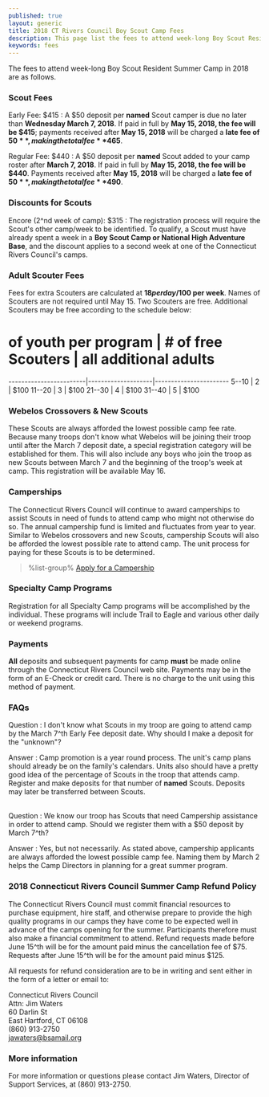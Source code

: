 ```yaml
---
published: true
layout: generic
title: 2018 CT Rivers Council Boy Scout Camp Fees
description: This page list the fees to attend week-long Boy Scout Resident Summer Camp in 2018 at Connecticut Rivers Council Scout Camps.
keywords: fees
---
```


The fees to attend week-long Boy Scout Resident Summer Camp in 2018 are as follows.

### Scout Fees

Early Fee: $415
: A $50 deposit per **named** Scout camper is due no later than **Wednesday March 7, 2018**.
  If paid in full by **May 15, 2018, the fee will be $415**; payments received
  after **May 15, 2018** will be charged a **late fee of $50**, making the total fee
  **$465**.

Regular Fee: $440
: A $50 deposit per **named** Scout added to your camp roster after
  **March 7, 2018**. If paid in full by **May 15, 2018, the fee will be $440**.
  Payments received after **May 15, 2018** will be charged a **late fee of $50**,
  making the total fee **$490**.

### Discounts for Scouts

Encore (2^nd week of camp): $315
: The registration process will require the Scout's other camp/week to be
  identified. To qualify, a Scout must have already spent a week in a
  **Boy Scout Camp or National High Adventure Base**, and the discount applies to a
  second week at one of the Connecticut Rivers Council's camps.

### Adult Scouter Fees

Fees for extra Scouters are calculated at **$18 per day/$100 per week**. Names of
Scouters are not required until May 15. Two Scouters are free. Additional
Scouters may be free according to the schedule below:

 # of youth per program | # of free Scouters | all additional adults
------------------------|--------------------|-----------------------
  5--10                 | 2                  | $100
 11--20                 | 3                  | $100
 21--30                 | 4                  | $100
 31--40                 | 5                  | $100

### Webelos Crossovers & New Scouts

These Scouts are always afforded the lowest possible camp fee rate. Because
many troops don't know what Webelos will be joining their troop until after the
March 7 deposit date, a special registration category will be established for
them. This will also include any boys who join the troop as new Scouts between
March 7 and the beginning of the troop's week at camp. This registration will
be available May 16.

### Camperships

The Connecticut Rivers Council will continue to award camperships to assist 
Scouts in need of funds to attend camp who might not otherwise do so. The annual
 campership fund is limited and fluctuates from year to year. Similar to Webelos
 crossovers and new Scouts, campership Scouts will also be afforded the lowest 
possible rate to attend camp. The unit process for paying for these Scouts is to
 be determined.

> %list-group%
> <a href="{{ site.url }}/boy-scouts/fees/camperships/" class="list-group-item">Apply for a Campership</a>

### Specialty Camp Programs

Registration for all Specialty Camp programs will be accomplished by the
individual. These programs will include Trail to Eagle and various other daily 
or weekend programs.

### Payments

**All** deposits and subsequent payments for camp **must** be made online
through the Connecticut Rivers Council web site.
Payments may be in the form of an E-Check or credit card. There is no charge to
the unit using this method of payment.

### FAQs

Question
: I don't know what Scouts in my troop are going to attend camp by the March
7^th Early Fee deposit date. Why should I make a deposit for the "unknown"?

Answer
: Camp promotion is a year round process. The unit's camp plans should already
  be on the family's calendars. Units also should have a pretty good idea of
  the percentage of Scouts in the troop that attends camp. Register and make
  deposits for that number of **named** Scouts. Deposits may later be
  transferred between Scouts.

<br/>
Question
: We know our troop has Scouts that need Campership assistance in order to
  attend camp. Should we register them with a $50 deposit by March 7^th?

Answer
: Yes, but not necessarily. As stated above, campership applicants are always
  afforded the lowest possible camp fee. Naming them by March 2 helps the Camp
  Directors in planning for a great summer program.

### 2018 Connecticut Rivers Council Summer Camp Refund Policy

The Connecticut Rivers Council must commit financial resources to purchase
equipment, hire staff, and otherwise prepare to provide the high quality
programs in our camps they have come to be expected well in advance of the camps opening for the summer. Participants therefore
must also make a financial commitment to attend. Refund requests made before
June 15^th will be for the amount paid minus the cancellation fee of $75. Requests after June 15^th
will be for the amount paid minus $125.

All requests for refund consideration are to be in writing and sent either in
the form of a letter or email to:

Connecticut Rivers Council<br>
Attn: Jim Waters<br>
60 Darlin St<br>
East Hartford, CT 06108<br>
(860) 913-2750<br>
[jawaters@bsamail.org](jawaters@bsamail.org)

### More information

For more information or questions please contact Jim Waters, Director of
Support Services, at (860) 913-2750.
